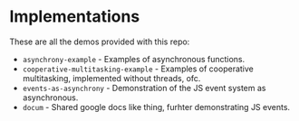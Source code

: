 # Implementations

These are all the demos provided with this repo:

+	`asynchrony-example` - Examples of asynchronous functions.
+	`cooperative-multitasking-example` - Examples of cooperative multitasking, implemented without threads, ofc.
+	`events-as-asynchrony` - Demonstration of the JS event system as asynchronous.
+	`docum` - Shared google docs like thing, furhter demonstrating JS events.